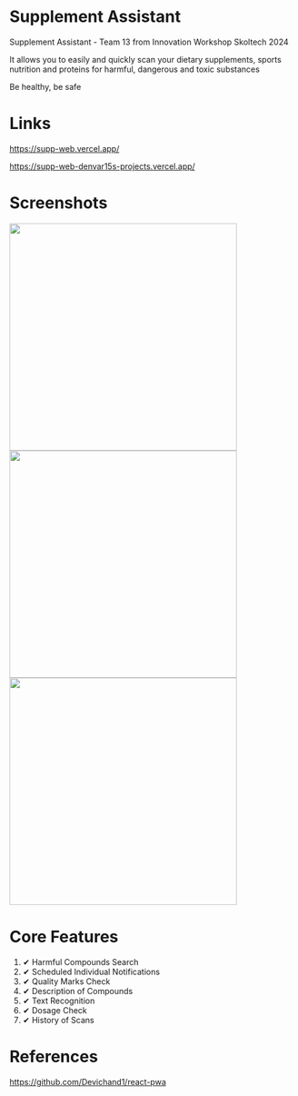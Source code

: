 # Supplement Assistant
Supplement Assistant - Team 13 from Innovation Workshop Skoltech 2024

It allows you to easily and quickly scan your dietary supplements, sports nutrition and proteins for harmful, dangerous and toxic substances

Be healthy, be safe

# Links

https://supp-web.vercel.app/

https://supp-web-denvar15s-projects.vercel.app/

# Screenshots

<img src="https://github.com/user-attachments/assets/84c599e3-c441-4dd0-aa5e-b3b1cdff4c1e" height="400"/>

<img src="https://github.com/user-attachments/assets/77b75904-dda1-48f4-bd87-bff13541f667" height="400"/>

<img src="https://github.com/user-attachments/assets/6da6d7a9-e47b-4829-a70d-a82fad1cb872" height="400"/>

# Core Features

<ol>
  <li><span>&#10004;</span> Harmful Compounds Search</li>
  <li><span>&#10004;</span> Scheduled Individual Notifications</li>
  <li><span>&#10004;</span> Quality Marks Check</li>
  <li><span>&#10004;</span> Description of Compounds</li>
  <li><span>&#10004;</span> Text Recognition</li>
  <li><span>&#10004;</span> Dosage Check</li>
  <li><span>&#10004;</span> History of Scans</li>
</ol>

 # References

 https://github.com/Devichand1/react-pwa
